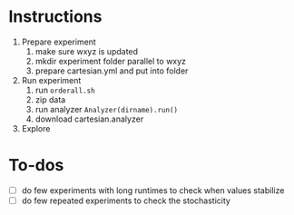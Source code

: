 # Instructions
1. Prepare experiment
   1. make sure wxyz is updated
   2. mkdir experiment folder parallel to wxyz
   3. prepare cartesian.yml and put into folder
2. Run experiment
   1. run `orderall.sh`
   2. zip data
   3. run analyzer `Analyzer(dirname).run()`
   4. download cartesian.analyzer
3. Explore


# To-dos
- [ ] do few experiments with long runtimes to check when values stabilize
- [ ] do few repeated experiments to check the stochasticity